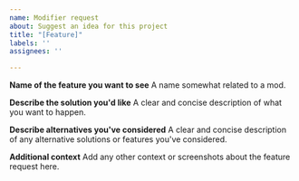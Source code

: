 ```yaml
---
name: Modifier request
about: Suggest an idea for this project
title: "[Feature]"
labels: ''
assignees: ''

---
```


**Name of the feature you want to see**
A name somewhat related to a mod.

**Describe the solution you'd like**
A clear and concise description of what you want to happen.

**Describe alternatives you've considered**
A clear and concise description of any alternative solutions or features you've considered.

**Additional context**
Add any other context or screenshots about the feature request here.
